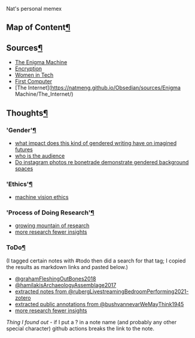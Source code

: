 
Nat's personal memex

## Map of Content[¶](https://natmeng.github.io/Obsedian/#map-of-content "Permanent link")

## Sources[¶](https://natmeng.github.io/Obsedian/#sources "Permanent link")

-   [The Enigma Machine](https://natmeng.github.io/Obsedian/sources/Enigma_Machine/)
-   [Encryption](https://natmeng.github.io/Obsedian/sources/Encryption/)
-   [Women in Tech](https://natmeng.github.io/Obsedian/sources/Women_In_Tech/)
-   [First Computer](https://natmeng.github.io/Obsedian/sources/The_First_Computer/)
-   [The Internet](https://natmeng.github.io/Obsedian/sources/Enigma Machine/The_Internet/)

## Thoughts[¶](https://natmeng.github.io/Obsedian/#thoughts "Permanent link")

### 'Gender'[¶](https://shawngraham.github.io/hist1900c-demo-memex/#gender "Permanent link")

-   [what impact does this kind of gendered writing have on imagined futures](https://shawngraham.github.io/hist1900c-demo-memex/thoughts/what%20impact%20does%20this%20kind%20of%20gendered%20writing%20have%20on%20imagined%20futures/)
-   [who is the audience](https://shawngraham.github.io/hist1900c-demo-memex/thoughts/who%20is%20the%20audience/)
-   [Do instagram photos re bonetrade demonstrate gendered background spaces](https://shawngraham.github.io/hist1900c-demo-memex/thoughts/Do%20instagram%20photos%20re%20bonetrade%20demonstrate%20gendered%20background%20spaces/)

### 'Ethics'[¶](https://shawngraham.github.io/hist1900c-demo-memex/#ethics "Permanent link")

-   [machine vision ethics](https://shawngraham.github.io/hist1900c-demo-memex/thoughts/machine%20vision%20ethics/)

### 'Process of Doing Research'[¶](https://shawngraham.github.io/hist1900c-demo-memex/#process-of-doing-research "Permanent link")

-   [growing mountain of research](https://shawngraham.github.io/hist1900c-demo-memex/thoughts/growing%20mountain%20of%20research/)
-   [more research fewer insights](https://shawngraham.github.io/hist1900c-demo-memex/thoughts/more%20research%20fewer%20insights/)

### ToDo[¶](https://shawngraham.github.io/hist1900c-demo-memex/#todo "Permanent link")

(I tagged certain notes with #todo then did a search for that tag; I copied the results as markdown links and pasted below.)

-   [@grahamFleshingOutBones2018](https://shawngraham.github.io/hist1900c-demo-memex/sources/%40grahamFleshingOutBones2018/)
-   [@hamilakisArchaeologyAssemblage2017](https://shawngraham.github.io/hist1900c-demo-memex/sources/%40hamilakisArchaeologyAssemblage2017/)
-   [extracted notes from @rubergLivestreamingBedroomPerforming2021-zotero](https://shawngraham.github.io/hist1900c-demo-memex/thoughts/extracted%20notes%20from%20%40rubergLivestreamingBedroomPerforming2021-zotero/)
-   [extracted public annotations from @bushvannevarWeMayThink1945](https://shawngraham.github.io/hist1900c-demo-memex/thoughts/extracted%20public%20annotations%20from%20%40bushvannevarWeMayThink1945/)
-   [more research fewer insights](https://shawngraham.github.io/hist1900c-demo-memex/thoughts/more%20research%20fewer%20insights/)

_Thing I found out_ - if I put a ? in a note name (and probably any other special character) github actions breaks the link to the note.